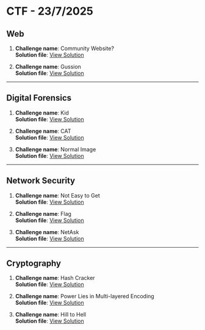 # CTF - 23/7/2025

## Web

1. **Challenge name**: Community Website?  
   **Solution file**: [View Solution](/Solution/ctfWebWriteup%20.pdf)

2. **Challenge name**: Gussion  
   **Solution file**: [View Solution](/Solution/Guession_Challenge_C1.pdf)

---

## Digital Forensics

1. **Challenge name**: Kid  
   **Solution file**: [View Solution](/Solution/Writeup.pdf)

2. **Challenge name**: CAT  
   **Solution file**: [View Solution](/Solution/Writeup.pdf)

3. **Challenge name**: Normal Image  
   **Solution file**: [View Solution](/Solution/Digital_Forensics_Writeups.pdf)

---

## Network Security

1. **Challenge name**: Not Easy to Get  
   **Solution file**: [View Solution](/Solution/Network_security_Writups.pdf)

2. **Challenge name**: Flag  
   **Solution file**: [View Solution](/Solution/Network_security_Writups.pdf)

3. **Challenge name**: NetAsk  
   **Solution file**: [View Solution](/Solution/NetAsk_Challenge_C3.pdf)

---

## Cryptography

1. **Challenge name**: Hash Cracker  
   **Solution file**: [View Solution](/Solution/Write-Up-Crypto.pdf)

2. **Challenge name**: Power Lies in Multi-layered Encoding  
   **Solution file**: [View Solution](/Solution/Write-Up-Crypto.pdf)

3. **Challenge name**: Hill to Hell  
   **Solution file**: [View Solution](/Solution/Write-Up-Crypto.pdf)
